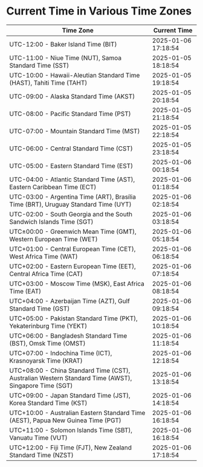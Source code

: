 # Current Time in Various Time Zones

| Time Zone | Current Time |
|-----------|--------------|
| UTC-12:00 - Baker Island Time (BIT) | 2025-01-06 17:18:54 |
| UTC-11:00 - Niue Time (NUT), Samoa Standard Time (SST) | 2025-01-05 18:18:54 |
| UTC-10:00 - Hawaii-Aleutian Standard Time (HAST), Tahiti Time (TAHT) | 2025-01-05 19:18:54 |
| UTC-09:00 - Alaska Standard Time (AKST) | 2025-01-05 20:18:54 |
| UTC-08:00 - Pacific Standard Time (PST) | 2025-01-05 21:18:54 |
| UTC-07:00 - Mountain Standard Time (MST) | 2025-01-05 22:18:54 |
| UTC-06:00 - Central Standard Time (CST) | 2025-01-05 23:18:54 |
| UTC-05:00 - Eastern Standard Time (EST) | 2025-01-06 00:18:54 |
| UTC-04:00 - Atlantic Standard Time (AST), Eastern Caribbean Time (ECT) | 2025-01-06 01:18:54 |
| UTC-03:00 - Argentina Time (ART), Brasília Time (BRT), Uruguay Standard Time (UYT) | 2025-01-06 02:18:54 |
| UTC-02:00 - South Georgia and the South Sandwich Islands Time (SGT) | 2025-01-06 03:18:54 |
| UTC±00:00 - Greenwich Mean Time (GMT), Western European Time (WET) | 2025-01-06 05:18:54 |
| UTC+01:00 - Central European Time (CET), West Africa Time (WAT) | 2025-01-06 06:18:54 |
| UTC+02:00 - Eastern European Time (EET), Central Africa Time (CAT) | 2025-01-06 07:18:54 |
| UTC+03:00 - Moscow Time (MSK), East Africa Time (EAT) | 2025-01-06 08:18:54 |
| UTC+04:00 - Azerbaijan Time (AZT), Gulf Standard Time (GST) | 2025-01-06 09:18:54 |
| UTC+05:00 - Pakistan Standard Time (PKT), Yekaterinburg Time (YEKT) | 2025-01-06 10:18:54 |
| UTC+06:00 - Bangladesh Standard Time (BST), Omsk Time (OMST) | 2025-01-06 11:18:54 |
| UTC+07:00 - Indochina Time (ICT), Krasnoyarsk Time (KRAT) | 2025-01-06 12:18:54 |
| UTC+08:00 - China Standard Time (CST), Australian Western Standard Time (AWST), Singapore Time (SGT) | 2025-01-06 13:18:54 |
| UTC+09:00 - Japan Standard Time (JST), Korea Standard Time (KST) | 2025-01-06 14:18:54 |
| UTC+10:00 - Australian Eastern Standard Time (AEST), Papua New Guinea Time (PGT) | 2025-01-06 16:18:54 |
| UTC+11:00 - Solomon Islands Time (SBT), Vanuatu Time (VUT) | 2025-01-06 16:18:54 |
| UTC+12:00 - Fiji Time (FJT), New Zealand Standard Time (NZST) | 2025-01-06 17:18:54 |
